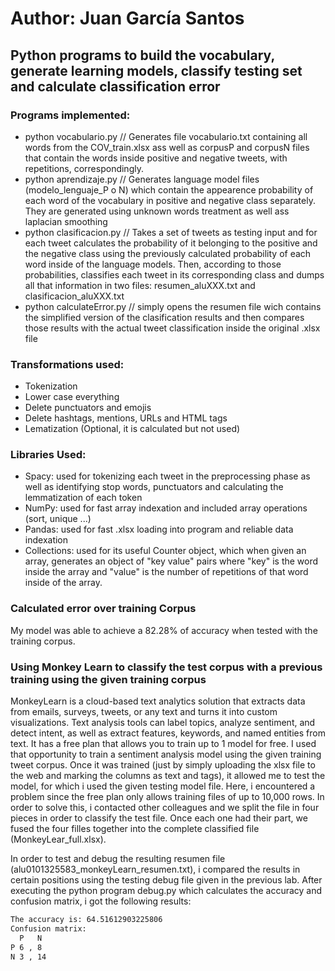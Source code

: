 # Author: Juan García Santos
## Python programs to build the vocabulary, generate learning models, classify testing set and calculate classification error
### Programs implemented: 
  - python vocabulario.py  // Generates file vocabulario.txt containing all words from the COV_train.xlsx ass well as corpusP and corpusN files that contain the words inside positive and negative tweets, with repetitions, correspondingly.
  - python aprendizaje.py // Generates language model files (modelo_lenguaje_P o N) which contain the appearence probability of each word of the vocabulary in positive and negative class separately. They are generated using unknown words treatment as well ass laplacian smoothing
  - python clasificacion.py // Takes a set of tweets as testing input and for each tweet calculates the probability of it belonging to the positive and the negative class using the previously calculated probability of each word inside of the language models. Then, according to those probabilities, classifies each tweet in its corresponding class and dumps all that information in two files: resumen_aluXXX.txt and clasificacion_aluXXX.txt
  - python calculateError.py // simply opens the resumen file wich contains the simplified version of the clasification results and then compares those results with the actual tweet classification inside the original .xlsx file
 
### Transformations used:
  - Tokenization
  - Lower case everything
  - Delete punctuators and emojis
  - Delete hashtags, mentions, URLs and HTML tags
  - Lematization (Optional, it is calculated but not used)

### Libraries Used:
  - Spacy: used for tokenizing each tweet in the preprocessing phase as well as identifying stop words, punctuators and calculating the lemmatization of each token
  - NumPy: used for fast array indexation and included array operations (sort, unique ...)
  - Pandas: used for fast .xlsx loading into program and reliable data indexation
  - Collections: used for its useful Counter object, which when given an array, generates an object of "key value" pairs where "key" is the word inside the array and "value" is the number of repetitions of that word inside of the array.

### Calculated error over training Corpus
My model was able to achieve a 82.28% of accuracy when tested with the training corpus.


### Using Monkey Learn to classify the test corpus with a previous training using the given training corpus 
MonkeyLearn is a cloud-based text analytics solution that extracts data from emails, surveys, tweets, or any text and turns it into custom visualizations. Text analysis tools can label topics, analyze sentiment, and detect intent, as well as extract features, keywords, and named entities from text.
It has a free plan that allows you to train up to 1 model for free. I used that opportunity to train a sentiment analysis model using the given training tweet corpus. Once it was trained (just by simply uploading the xlsx file to the web and marking the columns as text and tags), it allowed me to test the model, for which i used the given testing model file. Here, i encountered a problem since the free plan only allows training files of up to 10,000 rows. In order to solve this, i contacted other colleagues and we split the file in four pieces in order to classify the test file. Once each one had their part, we fused the four filles together into the complete classified file (MonkeyLear_full.xlsx).

In order to test and debug the resulting resumen file (alu0101325583_monkeyLearn_resumen.txt), i compared the results in certain positions using the testing debug file given in the previous lab. After executing the python program debug.py which calculates the accuracy and confusion matrix, i got the following results: 
```bash
The accuracy is: 64.51612903225806
Confusion matrix:
  P   N
P 6 , 8
N 3 , 14
```
